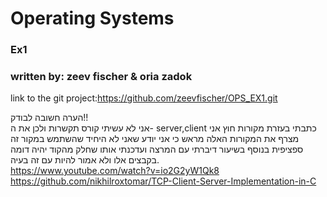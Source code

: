 # Operating Systems  
### Ex1  
### written by: zeev fischer & oria zadok  
link to the git project:https://github.com/zeevfischer/OPS_EX1.git  

הערה חשובה לבודק!!  
אני לא עשיתי קורס תקשרות ולכן את ה- server,client כתבתי בעזרת מקורות חוץ אני מצרף את המקורות האלה מראש כי אני יודע שאני לא היחיד שהשתמש במקור זה ספציפית בנוסף בשיעור דיברתי עם המרצה ועדכנתי אותו שחלק מהקוד יהיה דומה בקבצים אלו ולא אמור להיות עם זה בעיה.  
https://www.youtube.com/watch?v=io2G2yW1Qk8  
https://github.com/nikhilroxtomar/TCP-Client-Server-Implementation-in-C  
